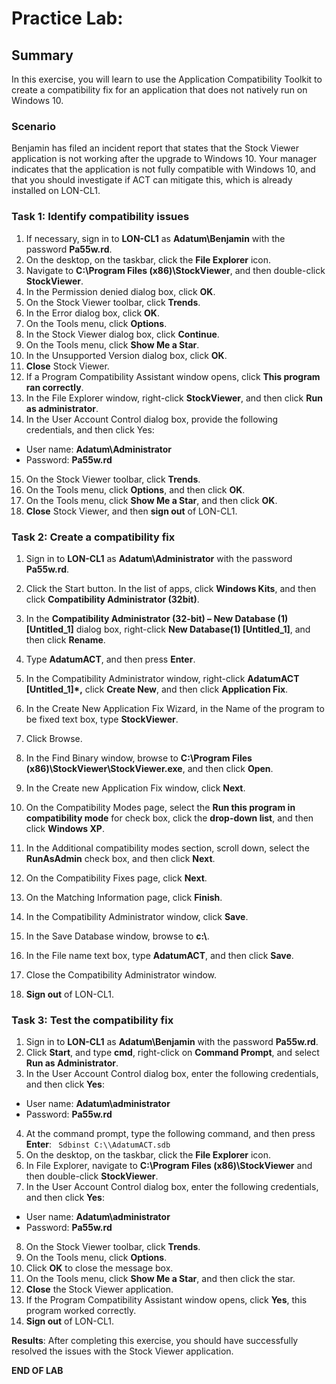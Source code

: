 # Practice Lab: 

## Summary
In this exercise, you will learn to use the Application Compatibility Toolkit to create a compatibility fix for an application that does not natively run on Windows 10. 

### Scenario
Benjamin has filed an incident report that states that the Stock Viewer application is not working after the upgrade to Windows 10. Your manager indicates that the application is not fully compatible with Windows 10, and that you should investigate if ACT can mitigate this, which is already installed on LON-CL1.


### Task 1: Identify compatibility issues 
1.  If necessary, sign in to **LON-CL1** as **Adatum\\Benjamin** with the
    password **Pa55w.rd**.
2.  On the desktop, on the taskbar, click the **File Explorer** icon.
3.  Navigate to **C:\\Program Files (x86)\\StockViewer**, and then double-click
    **StockViewer**.
4.  In the Permission denied dialog box, click **OK**.
5.  On the Stock Viewer toolbar, click **Trends**.
6.  In the Error dialog box, click **OK**.
7.  On the Tools menu, click **Options**.
8.  In the Stock Viewer dialog box, click **Continue**.
9.  On the Tools menu, click **Show Me a Star**.
10. In the Unsupported Version dialog box, click **OK**.
11. **Close** Stock Viewer.
12. If a Program Compatibility Assistant window opens, click **This program ran
    correctly**.
13. In the File Explorer window, right-click **StockViewer**, and then click
    **Run as administrator**.
14. In the User Account Control dialog box, provide the following credentials,
    and then click Yes:
-   User name: **Adatum\\Administrator**
-   Password: **Pa55w.rd**
15.  On the Stock Viewer toolbar, click **Trends**.
16.  On the Tools menu, click **Options**, and then click **OK**.
17.  On the Tools menu, click **Show Me a Star**, and then click **OK**.
18.  **Close** Stock Viewer, and then **sign out** of LON-CL1.

### Task 2: Create a compatibility fix 
1.  Sign in to **LON-CL1** as **Adatum\\Administrator** with the password
    **Pa55w.rd**.
2.  Click the Start button. In the list of apps, click **Windows Kits**, and
    then click **Compatibility Administrator (32bit)**.
3.  In the **Compatibility Administrator (32-bit) – New Database (1)
    [Untitled_1]** dialog box, right-click **New Database(1) [Untitled_1]**, and
    then click **Rename**.

4.  Type **AdatumACT**, and then press **Enter**.
5.  In the Compatibility Administrator window, right-click **AdatumACT
    [Untitled_1]\*,** click **Create New**, and then click **Application Fix**.
6.  In the Create New Application Fix Wizard, in the Name of the program to be
    fixed text box, type **StockViewer**.
7.  Click Browse.
8.  In the Find Binary window, browse to **C:\\Program Files
    (x86)\\StockViewer\\StockViewer.exe**, and then click **Open**.
9.  In the Create new Application Fix window, click **Next**.
10. On the Compatibility Modes page, select the **Run this program in
    compatibility mode** for check box, click the **drop-down list**, and then
    click **Windows XP**.
11. In the Additional compatibility modes section, scroll down, select the
    **RunAsAdmin** check box, and then click **Next**.
12. On the Compatibility Fixes page, click **Next**.
13. On the Matching Information page, click **Finish**.
14. In the Compatibility Administrator window, click **Save**.
15. In the Save Database window, browse to **c:\\**.
16. In the File name text box, type **AdatumACT**, and then click **Save**.
17. Close the Compatibility Administrator window.
18. **Sign out** of LON-CL1.

### Task 3: Test the compatibility fix 
1.  Sign in to **LON-CL1** as **Adatum\\Benjamin** with the password
    **Pa55w.rd**.
2.  Click **Start**, and type **cmd**, right-click on **Command Prompt**, and
    select **Run as Administrator**.
3.  In the User Account Control dialog box, enter the following credentials, and
    then click **Yes**:
- User name: **Adatum\\administrator**
- Password: **Pa55w.rd**
4.  At the command prompt, type the following command, and then press **Enter**:
` Sdbinst C:\\AdatumACT.sdb`
5.  On the desktop, on the taskbar, click the **File Explorer** icon.
6.  In File Explorer, navigate to **C:\\Program Files (x86)\\StockViewer** and
    then double-click **StockViewer**.
7.  In the User Account Control dialog box, enter the following credentials, and
    then click **Yes**:
- User name: **Adatum\\administrator**
- Password: **Pa55w.rd**
8.  On the Stock Viewer toolbar, click **Trends**.
9.  On the Tools menu, click **Options**.
10.  Click **OK** to close the message box.
11.  On the Tools menu, click **Show Me a Star**, and then click the star.
12.  **Close** the Stock Viewer application.
13.  If the Program Compatibility Assistant window opens, click **Yes**, this
    program worked correctly.
14.  **Sign out** of LON-CL1.

**Results**: After completing this exercise, you should have successfully resolved the issues with the Stock Viewer application.

**END OF LAB**